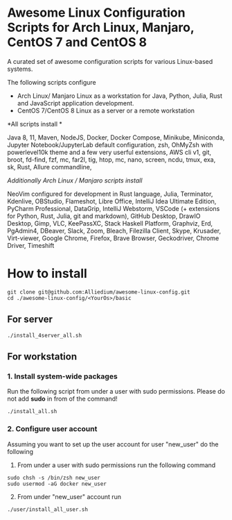 # Awesome Linux Configuration Scripts for Arch Linux, Manjaro, CentOS 7 and CentOS 8
A curated set of awesome configuration scripts for various Linux-based systems.

The following scripts configure 
* Arch Linux/ Manjaro Linux as a workstation for Java, Python, Julia, Rust and JavaScript application development.
* CentOS 7/CentOS 8 Linux as a server or a remote workstation

*All scripts install *

Java 8, 11, Maven, NodeJS, Docker, Docker Compose, Minikube, Miniconda, Jupyter Notebook/JupyterLab default configuration, zsh, OhMyZsh with powerlevel10k theme and a few very userful extensions, AWS cli v1, git, broot, fd-find, fzf, mc, far2l, tig, htop, mc, nano, screen, ncdu, tmux, exa, sk,  Rust, Allure commandline, 

*Additionally Arch Linux / Manjaro scripts install*

NeoVim configured for development in Rust language, Julia, Terminator, Kdenlive, OBStudio, Flameshot, Libre Office, IntelliJ Idea Ultimate Edition, PyCharm Professional, DataGrip, IntelliJ Webstorm, VSCode (+ extensions for Python, Rust, Julia, git and markdown), GitHub Desktop, DrawIO Desktop, Gimp, VLC, KeePassXC, Stack Haskell Platform, Graphviz, Erd, PgAdmin4, DBeaver, Slack, Zoom, Bleach, Filezilla Client, Skype, Krusader, Virt-viewer, Google Chrome, Firefox, Brave Browser, Geckodriver, Chrome Driver, Timeshift

# How to install
```
git clone git@github.com:Alliedium/awesome-linux-config.git
cd ./awesome-linux-config/<YourOs>/basic
```

## For server
```
./install_4server_all.sh
```
## For workstation
### 1. Install system-wide packages
Run the following script from under a user with sudo permissions. 
Please do not add **sudo** in from of the command!
```
./install_all.sh
```
### 2. Configure user account
Assuming you want to set up the user account for user "new_user" do the following

1. From under a user with sudo permissions run the following command
```
sudo chsh -s /bin/zsh new_user
sudo usermod -aG docker new_user
```

2. From under "new_user" account run 
```
./user/install_all_user.sh
```
